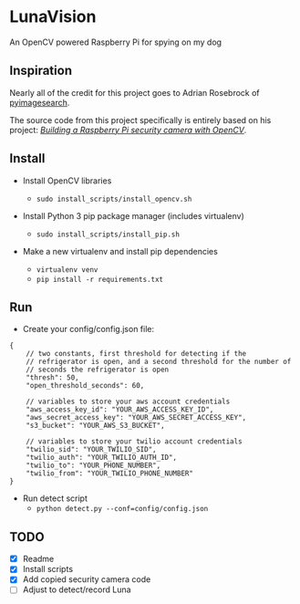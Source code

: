 LunaVision
==========
An OpenCV powered Raspberry Pi for spying on my dog

Inspiration
-----------
Nearly all of the credit for this project goes to Adrian Rosebrock of [pyimagesearch](https://www.pyimagesearch.com/).

The source code from this project specifically is entirely based on his project: _[Building a Raspberry Pi security camera with OpenCV](https://www.pyimagesearch.com/2019/03/25/building-a-raspberry-pi-security-camera-with-opencv/)_.

Install
-------
- Install OpenCV libraries
  - `sudo install_scripts/install_opencv.sh`
- Install Python 3 pip package manager (includes virtualenv)
  - `sudo install_scripts/install_pip.sh`

- Make a new virtualenv and install pip dependencies
  - `virtualenv venv`
  - `pip install -r requirements.txt`

Run
---
- Create your config/config.json file:
```
{
	// two constants, first threshold for detecting if the
	// refrigerator is open, and a second threshold for the number of
	// seconds the refrigerator is open
	"thresh": 50,
	"open_threshold_seconds": 60,

	// variables to store your aws account credentials
	"aws_access_key_id": "YOUR_AWS_ACCESS_KEY_ID",
	"aws_secret_access_key": "YOUR_AWS_SECRET_ACCESS_KEY",
	"s3_bucket": "YOUR_AWS_S3_BUCKET",

	// variables to store your twilio account credentials
	"twilio_sid": "YOUR_TWILIO_SID",
	"twilio_auth": "YOUR_TWILIO_AUTH_ID",
	"twilio_to": "YOUR_PHONE_NUMBER",
	"twilio_from": "YOUR_TWILIO_PHONE_NUMBER"
}
```
- Run detect script
  - `python detect.py --conf=config/config.json`

TODO
----
- [x] Readme
- [x] Install scripts
- [x] Add copied security camera code
- [ ] Adjust to detect/record Luna